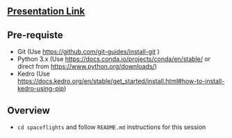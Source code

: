 ## [Presentation Link](https://drive.google.com/file/d/1H9gYN0LBsv9jNCL7n4wIlTqgfBASAP2H/view?usp=sharing)

## Pre-requiste
* Git (Use https://github.com/git-guides/install-git )
* Python 3.x (Use https://docs.conda.io/projects/conda/en/stable/ or direct from https://www.python.org/downloads/)
* Kedro (Use https://docs.kedro.org/en/stable/get_started/install.html#how-to-install-kedro-using-pip)

## Overview

* `cd spaceflights` and follow `README.md` instructions for this session

